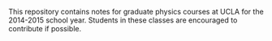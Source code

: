 This repository contains notes for graduate physics courses at UCLA for the 2014-2015 school year. Students in these classes are encouraged to contribute if possible. 
